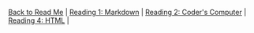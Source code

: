 
[Back to Read Me](README.md) |
[Reading 1: Markdown](markdown.md) |
[Reading 2: Coder's Computer](coderscomputer.md) |
[Reading 4: HTML](html.md) |